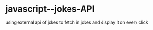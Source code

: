 # javascript--jokes-API
using external api of jokes to fetch in jokes and display it on every click
